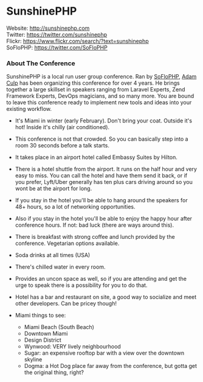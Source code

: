 # SunshinePHP 

Website: http://sunshinephp.com  
Twitter: https://twitter.com/sunshinephp  
Flickr: https://www.flickr.com/search/?text=sunshinephp  
SoFloPHP: https://twitter.com/SoFloPHP

### About The Conference

SunshinePHP is a local run user group conference. Ran by [SoFloPHP](https://www.meetup.com/South-Florida-PHP-Users-Group/), [Adam Culp](https://twitter.com/adamculp) has been organizing this conference for over 4 years. He brings together a large skillset in speakers ranging from Laravel Experts, Zend Framework Experts, DevOps magicians, and so many more. You are bound to leave this conference ready to implement new tools and ideas into your existing workflow. 

- It's Miami in winter (early February). Don't bring your coat. Outside it's hot! Inside it's chilly (air conditioned).
- This conference is not that crowded. So you can basically step into a room 30 seconds before a talk starts.
- It takes place in an airport hotel called Embassy Suites by Hilton.
- There is a hotel shuttle from the airport. It runs on the half hour and very easy to miss. You can call the hotel and have them send it back, or if you prefer, Lyft/Uber generally has ten plus cars driving around so you wont be at the airport for long.
- If you stay in the hotel you'll be able to hang around the speakers for 48+ hours, so a lot of networking opportunities.
- Also if you stay in the hotel you'll be able to enjoy the happy hour after conference hours. If not: bad luck (there are ways around this).
- There is breakfast with strong coffee and lunch provided by the conference. Vegetarian options available.
- Soda drinks at all times (USA)
- There's chilled water in every room.
- Provides an uncon space as well, so if you are attending and get the urge to speak there is a possibility for you to do that. 
- Hotel has a bar and restaurant on site, a good way to socialize and meet other developers. Can be pricey though!

- Miami things to see:
    - Miami Beach (South Beach)
    - Downtown Miami
    - Design District
    - Wynwood: VERY lively neighbourhood
    - Sugar: an expensive rooftop bar with a view over the downtown skyline
    - Dogma: a Hot Dog place far away from the conference, but gotta get the original thing, right?
